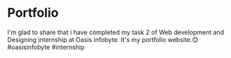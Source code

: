 # Portfolio
I'm glad to share that i have completed my task 2 of Web development and Designing internship at Oasis infobyte. It's my portfolio website.😊 #oasisinfobyte #internship

